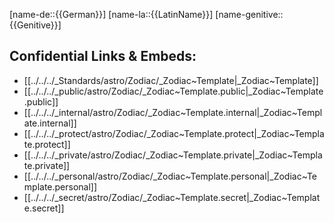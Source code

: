 ﻿---
aliases:
- "{ LatinName }": 
confidential: public
isDeleted: false
isReadOnly: false
publish: true
SpocWebEntityId:
  "{ SpocWebEntityId }": 
tags:
- astro/Zodiac
type: Zodiac
---

[name-de::{{German}}]
[name-la::{{LatinName}}]
[name-genitive::{{Genitive}}]


## Confidential Links & Embeds: 
- [[../../../_Standards/astro/Zodiac/_Zodiac~Template|_Zodiac~Template]] 
- [[../../../_public/astro/Zodiac/_Zodiac~Template.public|_Zodiac~Template.public]] 
- [[../../../_internal/astro/Zodiac/_Zodiac~Template.internal|_Zodiac~Template.internal]] 
- [[../../../_protect/astro/Zodiac/_Zodiac~Template.protect|_Zodiac~Template.protect]] 
- [[../../../_private/astro/Zodiac/_Zodiac~Template.private|_Zodiac~Template.private]] 
- [[../../../_personal/astro/Zodiac/_Zodiac~Template.personal|_Zodiac~Template.personal]] 
- [[../../../_secret/astro/Zodiac/_Zodiac~Template.secret|_Zodiac~Template.secret]] 
